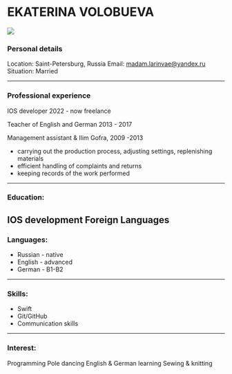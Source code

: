 # EKATERINA VOLOBUEVA

![](/img/MyFoto.jpg)

### Personal details

Location: Saint-Petersburg, Russia
Email: <madam.larinvae@yandex.ru>
Situation: Married 

---
### Professional experience 

IOS developer 2022 - now
freelance

Teacher of English and German 2013 - 2017

Management assistant & 
Ilim Gofra, 2009 -2013
- carrying out the production process, adjusting settings, replenishing materials
- efficient handling of complaints and returns
- keeping records of the work performed 
---
### Education: 

IOS development 
Foreign Languages  
---
### Languages:

* Russian - native
* English - advanced
* German - B1-B2
---
### Skills:

* Swift
* Git/GitHub
* Communication skills
---
### Interest:

Programming
Pole dancing
English & German learning
Sewing & knitting
